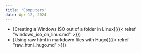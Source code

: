 ```yaml
---
title: 'Computers'
date: Apr 12, 2024
---
```


- [Creating a Windows ISO out of a folder in Linux]({{< relref "windows_iso_on_linux.md" >}})
- [Using raw html in markdown files with Hugo]({{< relref "raw_html_hugo.md" >}})
